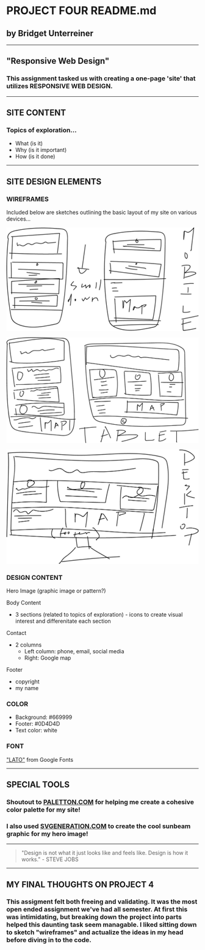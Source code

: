 # PROJECT FOUR README.md

## by Bridget Unterreiner


---
## "Responsive Web Design"

### This assignment tasked us with creating a one-page 'site' that utilizes RESPONSIVE WEB DESIGN. 

---
## SITE CONTENT

### Topics of exploration...

- What (is it)
- Why (is it important)
- How (is it done)

---

## SITE DESIGN ELEMENTS

### WIREFRAMES
Included below are sketches outlining the basic layout of my site on various devices...

![wireframe for mobile](./images/mobile_wireframe.jpg)

![wireframe for tablet](./images/tablet_wireframe.jpg)

![wireframe for tablet](./images/desktop_wireframe.jpg)

### DESIGN CONTENT

Hero Image (graphic image or pattern?)

Body Content 
- 3 sections (related to topics of exploration)
        - icons to create visual interest and differenitate each section

Contact
- 2 columns
    - Left column: phone, email, social media
    - Right: Google map

Footer 
- copyright 
- my name

### COLOR
- Background: #669999
- Footer: #0D4D4D
- Text color: white

### FONT
["LATO"](https://fonts.google.com/specimen/Lato) from Google Fonts 


---
## SPECIAL TOOLS

### Shoutout to [PALETTON.COM](http://paletton.com) for helping me create a cohesive color palette for my site!

### I also used [SVGENERATION.COM](http://www.svgeneration.com/recipes/Simple-Sun/) to create the cool sunbeam graphic for my hero image!
___
> "Design is not what it just looks like and feels like. Design is how it works." - STEVE JOBS
---
## MY FINAL THOUGHTS ON PROJECT 4

### This assigment felt both freeing and validating. It was the most open ended assignment we've had all semester. At first this was intimidating, but breaking down the project into parts helped this daunting task seem managable. I liked sitting down to sketch "wireframes" and actualize the ideas in my head before diving in to the code. 
